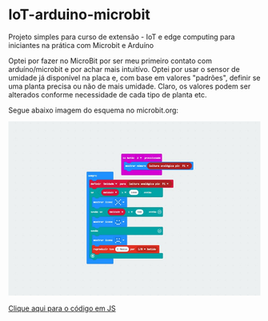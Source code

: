 # IoT-arduino-microbit
Projeto simples para curso de extensão - IoT e edge computing para iniciantes na prática com Microbit e Arduíno

Optei por fazer no MicroBit por ser meu primeiro contato com arduíno/microbit e por achar mais intuitívo. Optei por usar o sensor de umidade já disponível na placa e, com base em valores "padrões", definir se uma planta precisa ou não de mais umidade. Claro, os valores podem ser alterados conforme necessidade de cada tipo de planta etc.

Segue abaixo imagem do esquema no microbit.org:

<img src="ImagemUmidadeMicrobit.jpg">

<a href="JavaScriptMicrobit.txt"> Clique aqui para o código em JS </a>
